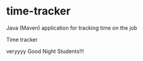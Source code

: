 # time-tracker
Java (Maven) application for tracking time on the job

Time tracker

veryyyy Good Night Students!!!

